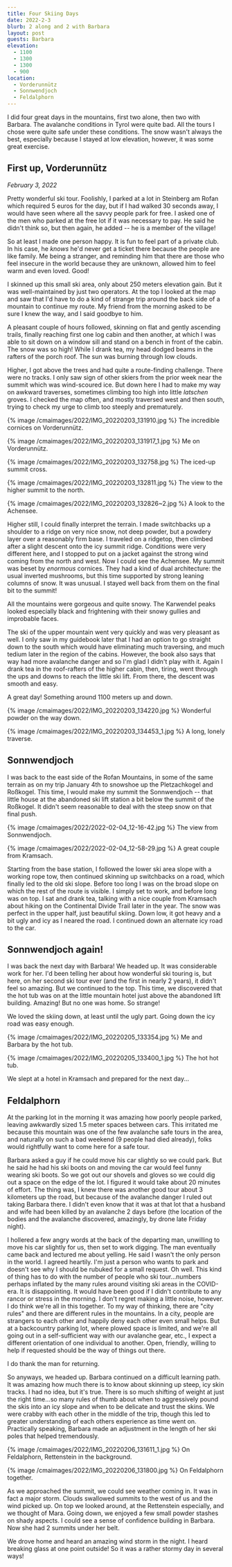 ```yaml
---
title: Four Skiing Days
date: 2022-2-3
blurb: 2 along and 2 with Barbara
layout: post
guests: Barbara
elevation:
  - 1100
  - 1300
  - 1300
  - 900
location:
  - Vorderunnütz
  - Sonnwendjoch
  - Feldalphorn
---
```


I did four great days in the mountains, first two alone, then two with
Barbara. The avalanche conditions in Tyrol were quite bad. All the tours
I chose were quite safe under these conditions. The snow wasn't always
the best, especially because I stayed at low elevation, however, it was
some great exercise.

## First up, Vorderunnütz
_February 3, 2022_

Pretty wonderful ski tour.
Foolishly, I parked at a lot in Steinberg am Rofan
which required 5 euros
for the day, but if I had walked 30 seconds away, I would have seen
where all the savvy people park for free. I asked one of the men who
parked at the free lot if it was necessary to pay. He said he didn't
think so, but then again, he added -- he is a member of the village!

So at least I made one person happy. It is fun to feel part of a private
club. In his case, he *knows* he'd never get a ticket there because
the people are like family. Me being a stranger, and reminding him that
there are those who feel insecure in the world because they are unknown,
allowed him to feel warm and even loved. Good!

I skinned up this small ski area, only about 250 meters elevation gain.
But it was well-maintained by just two operators. At the top I looked
at the map and saw that I'd have to do a kind of strange trip around
the back side of a mountain to continue my route. My friend from the
morning asked to be sure I knew the way, and I said goodbye to him.

A pleasant couple of hours followed, skinning on flat and gently
ascending trails, finally reaching first one log cabin and then another,
at which I was able to sit down on a window sill and stand on a bench
in front of the cabin. The snow was so high! While I drank tea, my
head dodged beams in the rafters of the porch roof. The sun was
burning through low clouds.

Higher, I got above the trees and had quite a route-finding challenge.
There were no tracks. I only saw sign of other skiers from the prior
week near the summit which was wind-scoured ice. But down here I had
to make my way on awkward traverses, sometimes climbing too high
into little *latschen* groves. I checked the map often, and mostly
traversed west and then south, trying to check my urge to climb too
steeply and prematurely.

{% image /cmaimages/2022/IMG_20220203_131910.jpg %}
The incredible cornices on Vorderunnütz.

{% image /cmaimages/2022/IMG_20220203_131917_1.jpg %}
Me on Vorderunnütz.

{% image /cmaimages/2022/IMG_20220203_132758.jpg %}
The iced-up summit cross.

{% image /cmaimages/2022/IMG_20220203_132811.jpg %}
The view to the higher summit to the north.

{% image /cmaimages/2022/IMG_20220203_132826~2.jpg %}
A look to the Achensee.

Higher still, I could finally interpret the terrain. I made switchbacks
up a shoulder to a ridge on very nice snow, not deep powder, but a
powdery layer over a reasonably firm base. I traveled on a ridgetop,
then climbed after a slight descent onto the icy summit ridge. Conditions
were very different here, and I stopped to put on a jacket against
the strong wind coming from the north and west. Now I could see the
Achensee. My summit was beset by *enormous* cornices. They had a kind
of dual architecture: the usual inverted mushrooms, but this time
supported by strong leaning columns of snow. It was unusual. I stayed
well back from them on the final bit to the summit!

All the mountains were gorgeous and quite snowy. The Karwendel peaks
looked especially black and frightening with their snowy gullies and
improbable faces.

The ski of the upper mountain went very quickly and was very pleasant
as well. I only saw in my guidebook later that I had an option to go
straight down to the south which would have eliminating much traversing,
and much tedium later in the region of the cabins. However, the book
also says that way had more avalanche danger and so I'm glad I didn't
play with it. Again I drank tea in the roof-rafters of the higher
cabin, then, tiring, went through the ups and downs to reach the
little ski lift. From there, the descent was smooth and easy.

A great day! Something around 1100 meters up and down.

{% image /cmaimages/2022/IMG_20220203_134220.jpg %}
Wonderful powder on the way down.

{% image /cmaimages/2022/IMG_20220203_134453_1.jpg %}
A long, lonely traverse.

## Sonnwendjoch

I was back to the east side of the Rofan Mountains, in some of the same
terrain as on my trip January 4th to snowshoe up the Pletzachkogel and Roßkogel.
This time, I would make my summit the Sonnwendjoch -- that little house
at the abandoned ski lift station a bit below the summit of the Roßkogel.
It didn't seem reasonable to deal with the steep snow on that final push.

{% image /cmaimages/2022/2022-02-04_12-16-42.jpg %}
The view from Sonnwendjoch.

{% image /cmaimages/2022/2022-02-04_12-58-29.jpg %}
A great couple from Kramsach.

Starting from the base station, I followed the lower ski area slope with
a working rope tow, then continued skinning up switchbacks on a road, which
finally led to the old ski slope. Before too long I was on the broad slope
on which the rest of the route is visible. I simply set to work, and
before long was on top. I sat and drank tea, talking with a nice couple
from Kramsach about hiking on the Continental Divide Trail later in the year.
The snow was perfect in the upper half, just beautiful skiing. Down low,
it got heavy and a bit ugly and icy as I neared the road. I continued down
an alternate icy road to the car.

## Sonnwendjoch again!

I was back the next day with Barbara! We headed up. It was considerable
work for her. I'd been telling her about how wonderful ski touring is, but
here, on her second ski tour ever (and the first in nearly 2 years), it
didn't feel so amazing. But we continued to the top. This time, we discovered
that the hot tub was on at the little mountain hotel just above the abandoned
lift building. Amazing! But no one was home. So strange!

We loved the skiing down, at least until the ugly part. Going down the
icy road was easy enough.

{% image /cmaimages/2022/IMG_20220205_133354.jpg %}
Me and Barbara by the hot tub.

{% image /cmaimages/2022/IMG_20220205_133400_1.jpg %}
The hot hot tub.

We slept at a hotel in Kramsach and prepared for the next day...

## Feldalphorn

At the parking lot in the morning it was amazing how poorly people parked,
leaving awkwardly sized 1.5 meter spaces between cars. This irritated me
because this mountain was one of the few avalanche safe tours in the area,
and naturally on such a bad weekend (9 people had died already), folks
would rightfully want to come here for a safe tour.

Barbara asked a guy if he could move his car slightly so we could park. But
he said he had his ski boots on and moving the car would feel funny wearing
ski boots. So we got out our shovels and gloves so we could dig out a space
on the edge of the lot. I figured it would take about 20 minutes of effort.
The thing was, I knew there was another good tour about 3 kilometers up
the road, but because of the avalanche danger I ruled out taking Barbara
there. I didn't even know that it was at that lot that a husband and wife
had been killed by an avalanche 2 days before (the location of the bodies
and the avalanche discovered, amazingly, by drone late Friday night).

I hollered a few angry words at the back of the departing man, unwilling to
move his car slightly for us, then set to work digging. The man eventually
came back and lectured me about yelling. He said I wasn't the only person
in the world. I agreed heartily. I'm just a person who wants to park and doesn't
see why I should be rubuked for a small request. Oh well. This kind of thing
has to do with the number of people who ski tour...numbers perhaps inflated
by the many rules around visiting ski areas in the COVID-era. It is disappointing.
It would have been good if I didn't contribute to any rancor or stress in
the morning. I don't regret making a little noise, however. I do think we're
all in this together. To my way of thinking, there are "city rules" and there
are different rules in the mountains. In a city, people are strangers to
each other and happily deny each other even small helps. But at a backcountry
parking lot, where plowed space is limited, and we're all going out in
a self-sufficient way with our avalanche gear, etc., I expect a different
orientation of one individual to another. Open, friendly, willing to help
if requested should be the way of things out there.

I do thank the man for returning.

So anyways, we headed up. Barbara continued on a difficult learning path.
It was amazing how much there is to know about skinning up steep, icy
skin tracks. I had no idea, but it's true. There is so much shifting of
weight at just the right time...so many rules of thumb about when to aggressively
pound the skis into an icy slope and when to be delicate and trust the skins.
We were crabby with each other in the middle of the trip, though this led
to greater understanding of each others experience as time went on. Practically
speaking, Barbara made an adjustment in the length of her ski poles that helped
tremendously.

{% image /cmaimages/2022/IMG_20220206_131611_1.jpg %}
On Feldalphorn, Rettenstein in the background.

{% image /cmaimages/2022/IMG_20220206_131800.jpg %}
On Feldalphorn together.

As we approached the summit, we could see weather coming in. It was in fact
a major storm. Clouds swallowed summits to the west of us and the wind picked
up. On top we looked around, at the Rettenstein especially, and we thought
of Mara. Going down, we enjoyed a few small powder stashes on shady aspects.
I could see a sense of confidence building in Barbara. Now she had 2 summits
under her belt.

We drove home and heard an amazing wind storm in the night. I heard breaking
glass at one point outside! So it was a rather stormy day in several ways!
